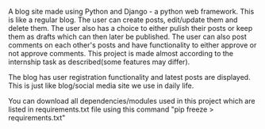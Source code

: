 
A blog site made using Python and Django - a python web framework. This is like a regular blog. The user can create posts, edit/update them and delete them.
The user also has a choice to either pulish their posts or keep them as drafts which can then later be published.
The user can also post comments on each other's posts and have functionality to either approve or not approve comments.
This project is made almost according to the internship task as described(some features may differ).

The blog has user registration functionality and latest posts are displayed.
This is just like blog/social media site we use in daily life.

You can download all dependencies/modules used in this project which are listed in requirements.txt file using this command
"pip freeze > requirements.txt"

